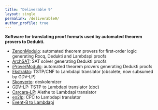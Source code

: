 ```yaml
---
title: "Deliverable 9"
layout: single
permalink: /deliverable9/
author_profile: true
---
```


**Software for translating proof formats used by automated theorem provers to Dedukti.**

- [ZenonModulo](https://github.com/Deducteam/zenon_modulo): automated theorem provers for first-order logic generating Rocq, Dedukti and Lambdapi proofs
- [ArchSAT](https://github.com/Gbury/archsat): SAT solver generating Dedukti proofs
- [iProverModulo](https://github.com/gburel/iProverModulo): automated theorem provers generating Dedukti proofs
- [Ekstrakto](https://github.com/Deducteam/ekstrakto): TSTP/CNF to Lambdapi translator (obsolete, now subsumed by GDV-LP)
- [Skonverto](https://github.com/Deducteam/SKonverto): deskolemizer
- [GDV-LP](https://github.com/orgs/TPTPWorld/repositories): TSTP to Lambdapi translator ([doc](https://www.tptp.org/Seminars/GDV/GDV-LP.html))
- [Carcara-LP](https://github.com/NotBad4U/carcara/tree/lambdapi-translate): Alethe to Lambdapi translator
- [eo2lp](https://github.com/ciaran-matthew-dunne/eo2lp): CPC to Lambdapi translator
- [Event-B to Lambdapi](https://ut3-toulouseinp.hal.science/hal-04691826v1/file/Grieu_2024_ABZ_Doctoral_Symposium.pdf)